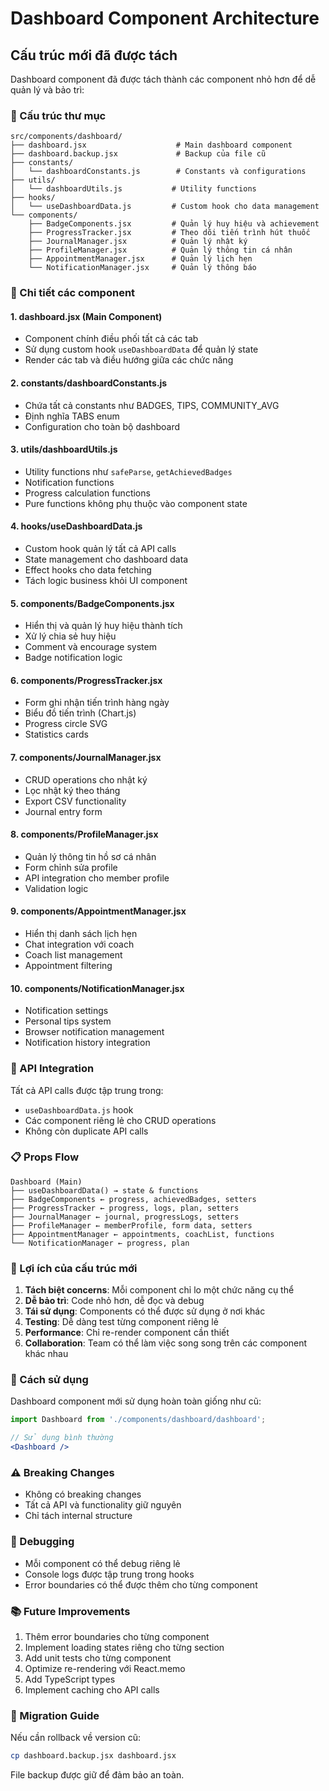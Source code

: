 # Dashboard Component Architecture

## Cấu trúc mới đã được tách

Dashboard component đã được tách thành các component nhỏ hơn để dễ quản lý và bảo trì:

### 📁 Cấu trúc thư mục

```
src/components/dashboard/
├── dashboard.jsx                    # Main dashboard component
├── dashboard.backup.jsx             # Backup của file cũ
├── constants/
│   └── dashboardConstants.js        # Constants và configurations
├── utils/
│   └── dashboardUtils.js           # Utility functions
├── hooks/
│   └── useDashboardData.js         # Custom hook cho data management
└── components/
    ├── BadgeComponents.jsx         # Quản lý huy hiệu và achievement
    ├── ProgressTracker.jsx         # Theo dõi tiến trình hút thuốc
    ├── JournalManager.jsx          # Quản lý nhật ký
    ├── ProfileManager.jsx          # Quản lý thông tin cá nhân
    ├── AppointmentManager.jsx      # Quản lý lịch hẹn
    └── NotificationManager.jsx     # Quản lý thông báo
```

### 🧩 Chi tiết các component

#### 1. **dashboard.jsx** (Main Component)
- Component chính điều phối tất cả các tab
- Sử dụng custom hook `useDashboardData` để quản lý state
- Render các tab và điều hướng giữa các chức năng

#### 2. **constants/dashboardConstants.js**
- Chứa tất cả constants như BADGES, TIPS, COMMUNITY_AVG
- Định nghĩa TABS enum
- Configuration cho toàn bộ dashboard

#### 3. **utils/dashboardUtils.js**
- Utility functions như `safeParse`, `getAchievedBadges`
- Notification functions
- Progress calculation functions
- Pure functions không phụ thuộc vào component state

#### 4. **hooks/useDashboardData.js**
- Custom hook quản lý tất cả API calls
- State management cho dashboard data
- Effect hooks cho data fetching
- Tách logic business khỏi UI component

#### 5. **components/BadgeComponents.jsx**
- Hiển thị và quản lý huy hiệu thành tích
- Xử lý chia sẻ huy hiệu
- Comment và encourage system
- Badge notification logic

#### 6. **components/ProgressTracker.jsx**
- Form ghi nhận tiến trình hàng ngày
- Biểu đồ tiến trình (Chart.js)
- Progress circle SVG
- Statistics cards

#### 7. **components/JournalManager.jsx**
- CRUD operations cho nhật ký
- Lọc nhật ký theo tháng
- Export CSV functionality
- Journal entry form

#### 8. **components/ProfileManager.jsx**
- Quản lý thông tin hồ sơ cá nhân
- Form chỉnh sửa profile
- API integration cho member profile
- Validation logic

#### 9. **components/AppointmentManager.jsx**
- Hiển thị danh sách lịch hẹn
- Chat integration với coach
- Coach list management
- Appointment filtering

#### 10. **components/NotificationManager.jsx**
- Notification settings
- Personal tips system
- Browser notification management
- Notification history integration

### 🔄 API Integration

Tất cả API calls được tập trung trong:
- `useDashboardData.js` hook
- Các component riêng lẻ cho CRUD operations
- Không còn duplicate API calls

### 📋 Props Flow

```
Dashboard (Main)
├── useDashboardData() → state & functions
├── BadgeComponents ← progress, achievedBadges, setters
├── ProgressTracker ← progress, logs, plan, setters
├── JournalManager ← journal, progressLogs, setters
├── ProfileManager ← memberProfile, form data, setters
├── AppointmentManager ← appointments, coachList, functions
└── NotificationManager ← progress, plan
```

### 🚀 Lợi ích của cấu trúc mới

1. **Tách biệt concerns**: Mỗi component chỉ lo một chức năng cụ thể
2. **Dễ bảo trì**: Code nhỏ hơn, dễ đọc và debug
3. **Tái sử dụng**: Components có thể được sử dụng ở nơi khác
4. **Testing**: Dễ dàng test từng component riêng lẻ
5. **Performance**: Chỉ re-render component cần thiết
6. **Collaboration**: Team có thể làm việc song song trên các component khác nhau

### 🔧 Cách sử dụng

Dashboard component mới sử dụng hoàn toàn giống như cũ:

```jsx
import Dashboard from './components/dashboard/dashboard';

// Sử dụng bình thường
<Dashboard />
```

### ⚠️ Breaking Changes

- Không có breaking changes
- Tất cả API và functionality giữ nguyên
- Chỉ tách internal structure

### 🐛 Debugging

- Mỗi component có thể debug riêng lẻ
- Console logs được tập trung trong hooks
- Error boundaries có thể được thêm cho từng component

### 📚 Future Improvements

1. Thêm error boundaries cho từng component
2. Implement loading states riêng cho từng section
3. Add unit tests cho từng component
4. Optimize re-rendering với React.memo
5. Add TypeScript types
6. Implement caching cho API calls

### 🔄 Migration Guide

Nếu cần rollback về version cũ:
```bash
cp dashboard.backup.jsx dashboard.jsx
```

File backup được giữ để đảm bảo an toàn.
